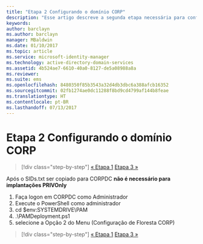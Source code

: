 ```yaml
---
title: "Etapa 2 Configurando o domínio CORP"
description: "Esse artigo descreve a segunda etapa necessária para configurar o domínio CORP, que envolve a execução de um script, após copiar sids.txt para o CORPDC"
keywords: 
author: barclayn
ms.author: barclayn
manager: MBaldwin
ms.date: 01/10/2017
ms.topic: article
ms.service: microsoft-identity-manager
ms.technology: active-directory-domain-services
ms.assetid: 4b524ae7-6610-40a0-8127-de5a08988a8a
ms.reviewer: 
ms.suite: ems
ms.openlocfilehash: 8480350f85b3543a32d4db3dbc6a388afcb16352
ms.sourcegitcommit: 02fb1274ae0dc11288f8bd9cd4799af144b8feae
ms.translationtype: HT
ms.contentlocale: pt-BR
ms.lasthandoff: 07/13/2017
---
```

# Etapa 2 Configurando o domínio CORP
<a id="step-2-configuring-the-corp-domain" class="xliff"></a>

>[!div class="step-by-step"]
[« Etapa 1](sp1-step1-configuring-priv-domain.md)
[Etapa 3 »](sp1-step3-installing-configuring-sql.md)

Após o SIDs.txt ser copiado para CORPDC **não é necessário para implantações PRIVOnly**

1. Faça logon em CORPDC como Administrador
2. Execute o PowerShell como administrador
3. cd $env:SYSTEMDRIVE\PAM
4. .\PAMDeployment.ps1
5. selecione a Opção 2 do Menu (Configuração de Floresta CORP)

>[!div class="step-by-step"]
[« Etapa 1](sp1-step1-configuring-priv-domain.md)
[Etapa 3 »](sp1-step3-installing-configuring-sql.md)
